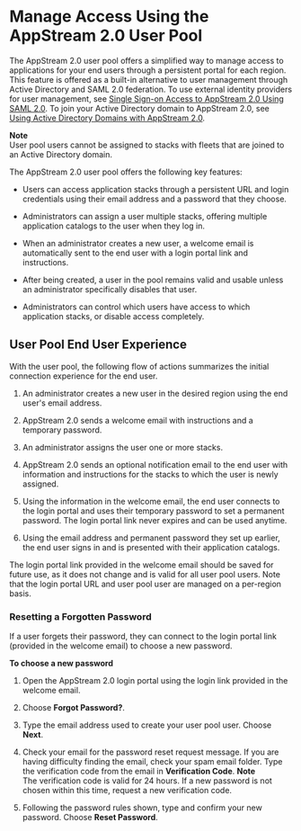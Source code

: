 # Manage Access Using the AppStream 2\.0 User Pool<a name="user-pool"></a>

The AppStream 2\.0 user pool offers a simplified way to manage access to applications for your end users through a persistent portal for each region\. This feature is offered as a built\-in alternative to user management through Active Directory and SAML 2\.0 federation\. To use external identity providers for user management, see [Single Sign\-on Access to AppStream 2\.0 Using SAML 2\.0](external-identity-providers.md)\. To join your Active Directory domain to AppStream 2\.0, see [Using Active Directory Domains with AppStream 2\.0](active-directory.md)\.

**Note**  
User pool users cannot be assigned to stacks with fleets that are joined to an Active Directory domain\.

The AppStream 2\.0 user pool offers the following key features:

+ Users can access application stacks through a persistent URL and login credentials using their email address and a password that they choose\.

+ Administrators can assign a user multiple stacks, offering multiple application catalogs to the user when they log in\.

+ When an administrator creates a new user, a welcome email is automatically sent to the end user with a login portal link and instructions\.

+ After being created, a user in the pool remains valid and usable unless an administrator specifically disables that user\.

+ Administrators can control which users have access to which application stacks, or disable access completely\.

## User Pool End User Experience<a name="user-pool-end-user"></a>

With the user pool, the following flow of actions summarizes the initial connection experience for the end user\. 

1. An administrator creates a new user in the desired region using the end user's email address\.

1. AppStream 2\.0 sends a welcome email with instructions and a temporary password\.

1. An administrator assigns the user one or more stacks\. 

1. AppStream 2\.0 sends an optional notification email to the end user with information and instructions for the stacks to which the user is newly assigned\.

1. Using the information in the welcome email, the end user connects to the login portal and uses their temporary password to set a permanent password\. The login portal link never expires and can be used anytime\.

1. Using the email address and permanent password they set up earlier, the end user signs in and is presented with their application catalogs\.

The login portal link provided in the welcome email should be saved for future use, as it does not change and is valid for all user pool users\. Note that the login portal URL and user pool user are managed on a per\-region basis\.

### Resetting a Forgotten Password<a name="user-pool-end-user-reset-password"></a>

If a user forgets their password, they can connect to the login portal link \(provided in the welcome email\) to choose a new password\.

**To choose a new password**

1. Open the AppStream 2\.0 login portal using the login link provided in the welcome email\.

1. Choose **Forgot Password?**\.

1. Type the email address used to create your user pool user\. Choose **Next**\.

1. Check your email for the password reset request message\. If you are having difficulty finding the email, check your spam email folder\. Type the verification code from the email in **Verification Code**\.
**Note**  
The verification code is valid for 24 hours\. If a new password is not chosen within this time, request a new verification code\.

1. Following the password rules shown, type and confirm your new password\. Choose **Reset Password**\.